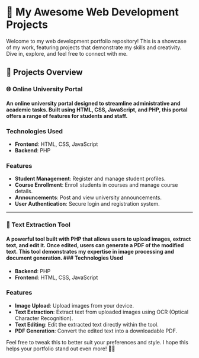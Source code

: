 # 🚀 My Awesome Web Development Projects 
Welcome to my web development portfolio repository! This is a showcase of my work, featuring projects that demonstrate my skills and creativity. Dive in, explore, and feel free to connect with me. 
## 🌟 Projects Overview
### 🌐 Online University Portal 
#### An online university portal designed to streamline administrative and academic tasks. Built using HTML, CSS, JavaScript, and PHP, this portal offers a range of features for students and staff. 
### Technologies Used 
- **Frontend**: HTML, CSS, JavaScript
- **Backend**: PHP
### Features 
- **Student Management**: Register and manage student profiles.
- **Course Enrollment**: Enroll students in courses and manage course details.
- **Announcements**: Post and view university announcements.
- **User Authentication**: Secure login and registration system.
--- 
### 📑 Text Extraction Tool 
#### A powerful tool built with PHP that allows users to upload images, extract text, and edit it. Once edited, users can generate a PDF of the modified text. This tool demonstrates my expertise in image processing and document generation. ### Technologies Used 
- **Backend**: PHP
- **Frontend**: HTML, CSS, JavaScript
### Features 
- **Image Upload**: Upload images from your device.
- **Text Extraction**: Extract text from uploaded images using OCR (Optical Character Recognition).
- **Text Editing**: Edit the extracted text directly within the tool.
- **PDF Generation**: Convert the edited text into a downloadable PDF.


Feel free to tweak this to better suit your preferences and style. I hope this helps your portfolio stand out even more! 🚀😊
